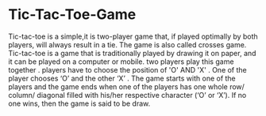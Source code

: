 # Tic-Tac-Toe-Game
Tic-tac-toe is a simple,it is  two-player game that, if played optimally by both players, will always result in a tie. The game is also called crosses game. Tic-tac-toe is a game that is traditionally played by drawing it on paper, and it can be played on a computer or mobile.
two players play this game together .
players have to choose the position of 'O' AND 'X' .
One of the player chooses ‘O’ and the other ‘X’ .
The game starts with one of the players and the game ends when one of the players has one whole row/ column/ diagonal filled with his/her respective character (‘O’ or ‘X’).
If no one wins, then the game is said to be draw.
